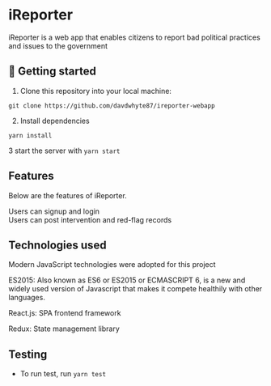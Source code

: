 # iReporter


iReporter is a web app that enables citizens to report bad political practices and issues to the government


## 📖 Getting started

1. Clone this repository into your local machine:
```
git clone https://github.com/davdwhyte87/ireporter-webapp
```
2. Install dependencies
```
yarn install
```
3 start the server with `yarn start`

## Features
Below are the features of iReporter.

Users can signup and login<br/>
Users can post intervention and red-flag records<br/>

## Technologies used

Modern JavaScript technologies were adopted for this project

ES2015: Also known as ES6 or ES2015 or ECMASCRIPT 6, is a new and widely used version of Javascript
that makes it compete healthily with other languages.

React.js: SPA frontend framework

Redux: State management library


## Testing
- To run test, run `yarn test`
